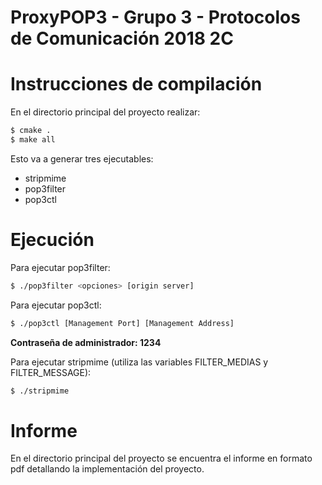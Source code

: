 # ProxyPOP3 - Grupo 3 - Protocolos de Comunicación 2018 2C

# Instrucciones de compilación
En el directorio principal del proyecto realizar:
```sh
$ cmake .
$ make all
```
Esto va a generar tres ejecutables:
  - stripmime
  - pop3filter
  - pop3ctl


# Ejecución

Para ejecutar pop3filter:
```sh
$ ./pop3filter <opciones> [origin server]
```

Para ejecutar pop3ctl:
```sh
$ ./pop3ctl [Management Port] [Management Address]
```
**Contraseña de administrador: 1234**

Para ejecutar stripmime (utiliza las variables FILTER_MEDIAS y FILTER_MESSAGE):
```sh
$ ./stripmime
```

# Informe
En el directorio principal del proyecto se encuentra el informe en formato pdf detallando la implementación del proyecto. 
